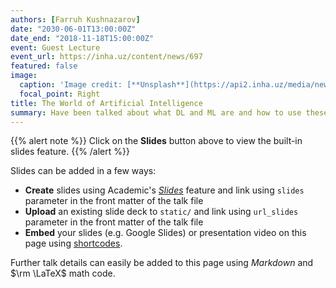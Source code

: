 ```yaml
---
authors: [Farruh Kushnazarov]
date: "2030-06-01T13:00:00Z"
date_end: "2018-11-18T15:00:00Z"
event: Guest Lecture
event_url: https://inha.uz/content/news/697
featured: false
image:
  caption: 'Image credit: [**Unsplash**](https://api2.inha.uz/media/news/17-720.jpg)'
  focal_point: Right
title: The World of Artificial Intelligence
summary: Have been talked about what DL and ML are and how to use these technologies in the interests of contemporary life. And also about artificial neural networks based on CNN (Convolutional NN) and RNN (Recurrent NN) technologies, etc.
---
```


{{% alert note %}}
Click on the **Slides** button above to view the built-in slides feature.
{{% /alert %}}

Slides can be added in a few ways:

- **Create** slides using Academic's [*Slides*](https://sourcethemes.com/academic/docs/managing-content/#create-slides) feature and link using `slides` parameter in the front matter of the talk file
- **Upload** an existing slide deck to `static/` and link using `url_slides` parameter in the front matter of the talk file
- **Embed** your slides (e.g. Google Slides) or presentation video on this page using [shortcodes](https://sourcethemes.com/academic/docs/writing-markdown-latex/).

Further talk details can easily be added to this page using *Markdown* and $\rm \LaTeX$ math code.
